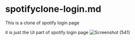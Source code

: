 # spotifyclone-login.md
This is a clone of spotify login page

it is just the UI part of spotify login page
![Screenshot (541)](https://user-images.githubusercontent.com/114985411/221660160-bbf62100-71b2-44ed-b674-df5f5b83041f.png)

